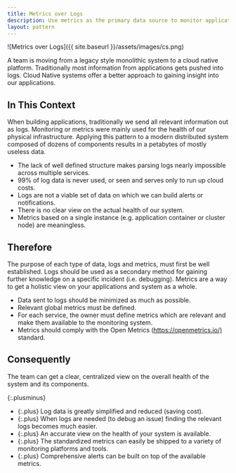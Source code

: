 ```yaml
---
title: Metrics over Logs
description: Use metrics as the primary data source to monitor application and system health
layout: pattern
---
```


![Metrics over Logs]({{ site.baseurl }}/assets/images/cs.png)

A team is moving from a legacy style monolithic system to a cloud native platform. Traditionally most information from applications gets pushed into logs. Cloud Native systems offer a better approach to gaining insight into our applications.

## In This Context

When building applications, traditionally we send all relevant information out as logs. Monitoring or metrics were mainly used for the health of our physical infrastructure. Applying this pattern to a modern distributed system composed of dozens of components results in a petabytes of mostly useless data.

- The lack of well defined structure makes parsing logs nearly impossible across multiple services.
- 99% of log data is never used, or seen and serves only to run up cloud costs.
- Logs are not a viable set of data on which we can build alerts or notifications.
- There is no clear view on the actual health of our system.
- Metrics based on a single instance (e.g. application container or cluster node) are meaningless.

## Therefore

The purpose of each type of data, logs and metrics, must first be well established. Logs should be used as a secondary method for gaining further knowledge on a specific incident (i.e. debugging). Metrics are a way to get a holistic view on your applications and system as a whole.

- Data sent to logs should be minimized as much as possible.
- Relevant global metrics must be defined.
- For each service, the owner must define metrics which are relevant and make them available to the monitoring system.
- Metrics should comply with the Open Metrics (<https://openmetrics.io/)> standard.

## Consequently

The team can get a clear, centralized  view on the overall health of the system and its components.

{:.plusminus}
- {:.plus} Log data is greatly simplified and reduced (saving cost).
- {:.plus} When logs are needed (to debug an issue) finding the relevant logs becomes much easier.
- {:.plus} An accurate view on the health of your system is available.
- {:.plus} The standardized metrics can easily be shipped to a variety of monitoring platforms and tools.
- {:.plus} Comprehensive alerts can be built on top of the available metrics.

